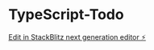 # TypeScript-Todo

[Edit in StackBlitz next generation editor ⚡️](https://stackblitz.com/~/github.com/yanquielarango/TypeScript-Todo)